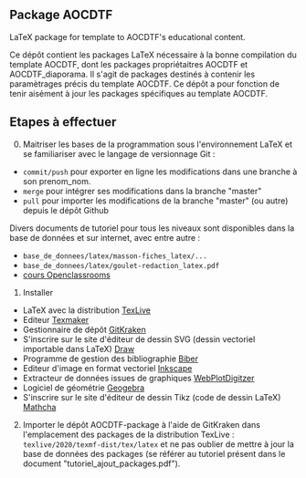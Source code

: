 ## Package AOCDTF

LaTeX package for template to AOCDTF's educational content.

Ce dépôt contient les packages LaTeX nécessaire à la bonne compilation du template AOCDTF, dont les packages propriétaitres AOCDTF et AOCDTF_diaporama. Il s'agit de packages destinés à contenir les paramètrages précis du template AOCDTF. Ce dépôt a pour fonction de tenir aisément à jour les packages spécifiques au template AOCDTF.

## Etapes à effectuer

0. Maitriser les bases de la programmation sous l'environnement LaTeX et se familiariser avec le langage de versionnage Git :
- `commit/push` pour exporter en ligne les modifications dans une branche à son prenom_nom.
- `merge` pour intégrer ses modifications dans la branche "master"
- `pull` pour importer les modifications de la branche "master" (ou autre) depuis le dépôt Github

Divers documents de tutoriel pour tous les niveaux sont disponibles dans la base de données et sur internet, avec entre autre : 
- `base_de_donnees/latex/masson-fiches_latex/...`
- `base_de_donnees/latex/goulet-redaction_latex.pdf`
- [cours Openclassrooms](https://openclassrooms.com/fr/courses/5641721-utilisez-git-et-github-pour-vos-projets-de-developpement)
    
1. Installer 
 - LaTeX avec la distribution [TexLive](https://www.tug.org/texlive/)
 - Editeur [Texmaker](https://www.xm1math.net/texmaker/index_fr.html)
 - Gestionnaire de dépôt [GitKraken](https://www.gitkraken.com)
 - S'inscrire sur le site d'éditeur de dessin SVG (dessin vectoriel importable dans LaTeX) [Draw](https://www.draw.io)
 - Programme de gestion des bibliographie [Biber](http://biblatex-biber.sourceforge.net)
 - Editeur d'image en format vectoriel [Inkscape](https://inkscape.org/fr/)
 - Extracteur de données issues de graphiques [WebPlotDigitzer](https://automeris.io/WebPlotDigitizer/)
 - Logiciel de géométrie [Geogebra](https://www.geogebra.org/?lang=fr)
 - S'inscrire sur le site d'éditeur de dessin Tikz (code de dessin LaTeX) [Mathcha](https://www.mathcha.io/editor)

2. Importer le dépôt AOCDTF-package à l'aide de GitKraken dans l'emplacement des packages de la distribution TexLive :
`texlive/2020/texmf-dist/tex/latex` et ne pas oublier de mettre à jour la base de données des packages (se référer au tutoriel présent dans le document "tutoriel_ajout_packages.pdf").

